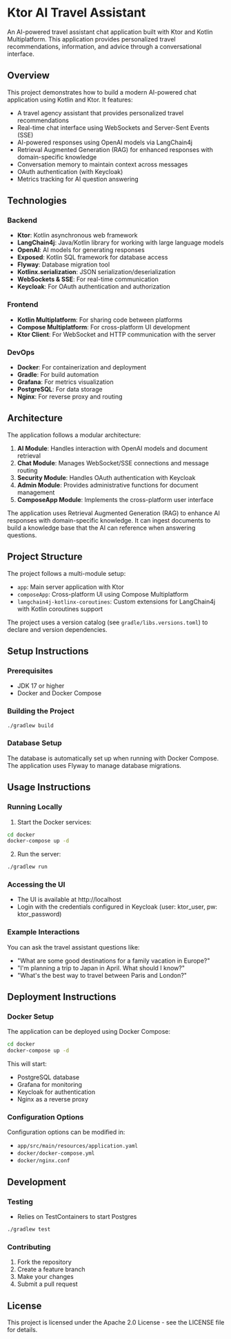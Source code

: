 # Ktor AI Travel Assistant

An AI-powered travel assistant chat application built with Ktor and Kotlin Multiplatform. This application provides personalized travel recommendations, information, and advice through a conversational interface.

## Overview

This project demonstrates how to build a modern AI-powered chat application using Kotlin and Ktor. It features:

- A travel agency assistant that provides personalized travel recommendations
- Real-time chat interface using WebSockets and Server-Sent Events (SSE)
- AI-powered responses using OpenAI models via LangChain4j
- Retrieval Augmented Generation (RAG) for enhanced responses with domain-specific knowledge
- Conversation memory to maintain context across messages
- OAuth authentication (with Keycloak)
- Metrics tracking for AI question answering

## Technologies

### Backend
- **Ktor**: Kotlin asynchronous web framework
- **LangChain4j**: Java/Kotlin library for working with large language models
- **OpenAI**: AI models for generating responses
- **Exposed**: Kotlin SQL framework for database access
- **Flyway**: Database migration tool
- **Kotlinx.serialization**: JSON serialization/deserialization
- **WebSockets & SSE**: For real-time communication
- **Keycloak**: For OAuth authentication and authorization

### Frontend
- **Kotlin Multiplatform**: For sharing code between platforms
- **Compose Multiplatform**: For cross-platform UI development
- **Ktor Client**: For WebSocket and HTTP communication with the server

### DevOps
- **Docker**: For containerization and deployment
- **Gradle**: For build automation
- **Grafana**: For metrics visualization
- **PostgreSQL**: For data storage
- **Nginx**: For reverse proxy and routing

## Architecture

The application follows a modular architecture:

1. **AI Module**: Handles interaction with OpenAI models and document retrieval
2. **Chat Module**: Manages WebSocket/SSE connections and message routing
3. **Security Module**: Handles OAuth authentication with Keycloak
4. **Admin Module**: Provides administrative functions for document management
5. **ComposeApp Module**: Implements the cross-platform user interface

The application uses Retrieval Augmented Generation (RAG) to enhance AI responses with domain-specific knowledge. It can ingest documents to build a knowledge base that the AI can reference when answering questions.

## Project Structure

The project follows a multi-module setup:
- `app`: Main server application with Ktor
- `composeApp`: Cross-platform UI using Compose Multiplatform
- `langchain4j-kotlinx-coroutines`: Custom extensions for LangChain4j with Kotlin coroutines support

The project uses a version catalog (see `gradle/libs.versions.toml`) to declare and version dependencies.

## Setup Instructions

### Prerequisites
- JDK 17 or higher
- Docker and Docker Compose

### Building the Project
```bash
./gradlew build
```

### Database Setup
The database is automatically set up when running with Docker Compose. The application uses Flyway to manage database migrations.

## Usage Instructions

### Running Locally
1. Start the Docker services:
```bash
cd docker
docker-compose up -d
```

2. Run the server:
```bash
./gradlew run
```

### Accessing the UI
- The UI is available at http://localhost
- Login with the credentials configured in Keycloak (user: ktor_user, pw: ktor_password)

### Example Interactions
You can ask the travel assistant questions like:
- "What are some good destinations for a family vacation in Europe?"
- "I'm planning a trip to Japan in April. What should I know?"
- "What's the best way to travel between Paris and London?"

## Deployment Instructions

### Docker Setup
The application can be deployed using Docker Compose:
```bash
cd docker
docker-compose up -d
```

This will start:
- PostgreSQL database
- Grafana for monitoring
- Keycloak for authentication
- Nginx as a reverse proxy

### Configuration Options
Configuration options can be modified in:
- `app/src/main/resources/application.yaml`
- `docker/docker-compose.yml`
- `docker/nginx.conf`

## Development

### Testing
- Relies on TestContainers to start Postgres
```bash
./gradlew test
```

### Contributing
1. Fork the repository
2. Create a feature branch
3. Make your changes
4. Submit a pull request

## License
This project is licensed under the Apache 2.0 License - see the LICENSE file for details.
